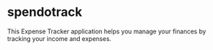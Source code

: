 # spendotrack
This Expense Tracker application helps you manage your finances by tracking your income and expenses.

